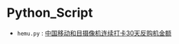 # Python_Script

* `hemu.py` : [中国移动和目摄像机连续打卡30天反购机金额](https://m.zhipinmall.com/zpactivity/newactivity?activityCode=f6626)